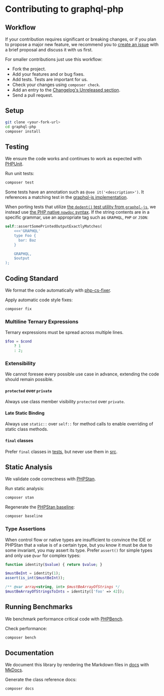 # Contributing to graphql-php

## Workflow

If your contribution requires significant or breaking changes, or if you plan to propose a major new feature,
we recommend you to [create an issue](https://github.com/webonyx/graphql-php/issues/new)
with a brief proposal and discuss it with us first.

For smaller contributions just use this workflow:

- Fork the project.
- Add your features and or bug fixes.
- Add tests. Tests are important for us.
- Check your changes using `composer check`.
- Add an entry to the [Changelog's Unreleased section](CHANGELOG.md#unreleased).
- Send a pull request.

## Setup

```sh
git clone <your-fork-url>
cd graphql-php
composer install
```

## Testing

We ensure the code works and continues to work as expected with [PHPUnit](https://phpunit.de).

Run unit tests:

```sh
composer test
```

Some tests have an annotation such as `@see it('<description>')`.
It references a matching test in the [graphql-js implementation](https://github.com/graphql/graphql-js).

When porting tests that utilize [the `dedent()` test utility from `graphql-js`](https://github.com/graphql/graphql-js/blob/99d6079434/src/__testUtils__/dedent.js),
we instead use [the PHP native `nowdoc` syntax](https://www.php.net/manual/en/language.types.string.php#language.types.string.syntax.nowdoc).
If the string contents are in a specific grammar, use an appropriate tag such as `GRAPHQL`, `PHP` or `JSON`:

```php
self::assertSomePrintedOutputExactlyMatches(
    <<<'GRAPHQL'
    type Foo {
      bar: Baz
    }

    GRAPHQL,
    $output
);
```

## Coding Standard

We format the code automatically with [php-cs-fixer](https://github.com/friendsofphp/php-cs-fixer).

Apply automatic code style fixes:

```sh
composer fix
```

### Multiline Ternary Expressions

Ternary expressions must be spread across multiple lines.

```php
$foo = $cond
    ? 1
    : 2;
```

### Extensibility

We cannot foresee every possible use case in advance, extending the code should remain possible.

#### `protected` over `private`

Always use class member visibility `protected` over `private`.

#### Late Static Binding

Always use `static::` over `self::` for method calls to enable overriding of static class methods.

#### `final` classes

Prefer `final` classes in [tests](tests), but never use them in [src](src).

## Static Analysis

We validate code correctness with [PHPStan](https://phpstan.org).

Run static analysis:

```sh
composer stan
```

Regenerate the [PHPStan baseline](https://phpstan.org/user-guide/baseline):

```sh
composer baseline
```

### Type Assertions

When control flow or native types are insufficient to convince the IDE or PHPStan that a value
is of a certain type, but you know it must be due to some invariant, you may assert its type.
Prefer `assert()` for simple types and only use `@var` for complex types:

```php
function identity($value) { return $value; }

$mustBeInt = identity(1);
assert(is_int($mustBeInt));

/** @var array<string, int> $mustBeArrayOfStrings */
$mustBeArrayOfStringsToInts = identity(['foo' => 42]);
```

## Running Benchmarks

We benchmark performance critical code with [PHPBench](https://github.com/phpbench/phpbench).

Check performance:

```sh
composer bench
```

## Documentation

We document this library by rendering the Markdown files in [docs](docs) with [MkDocs](https://www.mkdocs.org).

Generate the class reference docs:

```sh
composer docs
```
